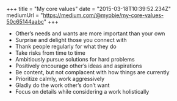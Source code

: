 +++
title = "My core values"
date = "2015-03-18T10:39:52.234Z"
mediumUrl = "https://medium.com/@myobie/my-core-values-50c65144aabc"
+++

* Other’s needs and wants are more important than your own
* Surprise and delight those you connect with
* Thank people regularly for what they do
* Take risks from time to time
* Ambitiously pursue solutions for hard problems
* Positively encourage other’s ideas and aspirations
* Be content, but not complacent with how things are currently
* Prioritize calmly, work aggressively
* Gladly do the work other’s don’t want
* Focus on details while considering a work holistically